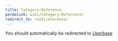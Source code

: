 ```yaml
---
title: Category:Reference
permalink: wiki/Category:Reference/
redirect_to: /wiki/Userbase/
---
```


You should automatically be redirected to [Userbase](/wiki/Userbase/)
